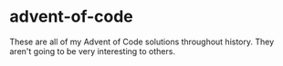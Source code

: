 # advent-of-code
These are all of my Advent of Code solutions throughout history.  They aren't going to be very interesting to others.

